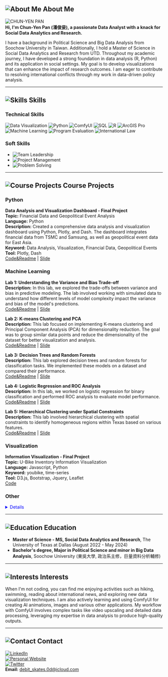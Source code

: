 ## ![About Me](https://via.placeholder.com/15/3498db/000000?text=+) About Me

![CHUN-YEN PAN](https://via.placeholder.com/150)  
**Hi, I'm Chun-Yen Pan (潘俊妟), a passionate Data Analyst with a knack for Social Data Analytics and Research.**

I have a background in Political Science and Big Data Analysis from Soochow University in Taiwan. Additionally, I hold a Master of Science in Social Data Analytics and Research from UTD. Throughout my academic journey, I have developed a strong foundation in data analysis (R, Python) and its application in social settings. My goal is to develop visualizations that can enhance the impact of research outcomes. I am eager to contribute to resolving international conflicts through my work in data-driven policy analysis.

---

## ![Skills](https://via.placeholder.com/15/3498db/000000?text=+) Skills

### Technical Skills

![Data Visualization](https://img.shields.io/badge/-Data_Visualization-4CAF50?style=flat-square&logo=tableau&logoColor=white)
![Python](https://img.shields.io/badge/-Python-3776AB?style=flat-square&logo=python&logoColor=white)
![ComfyUI](https://img.shields.io/badge/-ComfyUI-F7DF1E?style=flat-square&logo=ComfyUI&logoColor=black)
![SQL](https://img.shields.io/badge/-SQL-4479A1?style=flat-square&logo=postgresql&logoColor=white)
![R](https://img.shields.io/badge/-R-276DC3?style=flat-square&logo=r&logoColor=white)
![ArcGIS Pro](https://img.shields.io/badge/-ArcGIS_Pro-0072C6?style=flat-square&logo=esri&logoColor=white)
![Machine Learning](https://img.shields.io/badge/-Machine_Learning-FF6F61?style=flat-square&logo=python&logoColor=white)
![Program Evaluation](https://img.shields.io/badge/-Program_Evaluation-6A1B9A?style=flat-square)
![International Law](https://img.shields.io/badge/-International_Law-2C3E50?style=flat-square)

### Soft Skills

- ![Team Leadership](https://img.shields.io/badge/-Team_Leadership-2ECC71?style=flat-square)
- ![Project Management](https://img.shields.io/badge/-Project_Management-E74C3C?style=flat-square)
- ![Problem Solving](https://img.shields.io/badge/-Problem_Solving-3498DB?style=flat-square)

---

## ![Course Projects](https://via.placeholder.com/15/3498db/000000?text=+) Course Projects

### Python
**Data Analysis and Visualization Dashboard - Final Project**  
**Topic:** Financial Data and Geopolitical Event Analysis  
**Language:** Python  
**Description:** Created a comprehensive data analysis and visualization dashboard using Python, Plotly, and Dash. The dashboard integrates financial data from TSMC and Samsung, as well as geopolitical event data for East Asia.  
**Keyword:** Data Analysis, Visualization, Financial Data, Geopolitical Events  
**Tool:** Plotly, Dash  
[Code&Readme](https://github.com/Jimpan0612/Python-Programming-EPPS-6317-) | [Slide](https://github.com/Jimpan0612/Python-Programming-EPPS-6317-/blob/main/FinalProject/slides/6317%20Project%20Proposal%20Jim.pdf)


### Machine Learning
**Lab 1: Understanding the Variance and Bias Trade-off**  
**Description:** In this lab, we explored the trade-offs between variance and bias in predictive modeling. The lab involved working with simulated data to understand how different levels of model complexity impact the variance and bias of the model's predictions.  
[Code&Readme](https://github.com/Jimpan0612/Machine-Learning-GISC-6323-/tree/main/lab1) | [Slide](https://github.com/Jimpan0612/Machine-Learning-GISC-6323-/blob/main/lab1/slides/Lab1.pdf)

**Lab 2: K-means Clustering and PCA**  
**Description:** This lab focused on implementing K-means clustering and Principal Component Analysis (PCA) for dimensionality reduction. The goal was to group similar data points and reduce the dimensionality of the dataset for better visualization and analysis.  
[Code&Readme](https://github.com/Jimpan0612/Machine-Learning-GISC-6323-/tree/main/lab2) | [Slide](https://github.com/Jimpan0612/Machine-Learning-GISC-6323-/blob/main/lab2/slides/Lab2.pdf)

**Lab 3: Decision Trees and Random Forests**  
**Description:** This lab explored decision trees and random forests for classification tasks. We implemented these models on a dataset and compared their performance.  
[Code&Readme](https://github.com/Jimpan0612/Machine-Learning-GISC-6323-/tree/main/lab3) | [Slide](https://github.com/Jimpan0612/Machine-Learning-GISC-6323-/blob/main/lab3/slides/Lab3.pdf)

**Lab 4: Logistic Regression and ROC Analysis**  
**Description:** In this lab, we worked on logistic regression for binary classification and performed ROC analysis to evaluate model performance.  
[Code&Readme](https://github.com/Jimpan0612/Machine-Learning-GISC-6323-/tree/main/lab4) | [Slide](https://github.com/Jimpan0612/Machine-Learning-GISC-6323-/blob/main/lab4/slides/Lab4.pdf)

**Lab 5: Hierarchical Clustering under Spatial Constraints**  
**Description:** This lab involved hierarchical clustering with spatial constraints to identify homogeneous regions within Texas based on various features.  
[Code&Readme](https://github.com/Jimpan0612/Machine-Learning-GISC-6323-/tree/main/lab5) | [Slide](https://github.com/Jimpan0612/Machine-Learning-GISC-6323-/blob/main/lab5/slides/Lab5.pdf)

### Visualization
**Information Visualization - Final Project**  
**Topic:** U-Bike Inventory Information Visualization  
**Language:** Javascript, Python  
**Keyword:** youbike, time-series  
**Tool:** D3.js, Bootstrap, Jquery, Leaflet  
[Code](https://github.com/yourprofile/u-bike-visualization)

### Other
<details>
  <summary style="color:blue;cursor:pointer;">Details</summary>
  <div>
    <strong>Big Data Analysis - Course Project</strong><br>
    <strong>Topic:</strong> Analysis of Global Warming Trends<br>
    <strong>Language:</strong> R<br>
    <strong>Keyword:</strong> Big Data, Climate Change<br>
    <strong>Tool:</strong> ggplot2, dplyr<br>
    <a href="https://github.com/yourprofile/global-warming-analysis">Code</a>
  </div>
</details>

---

## ![Education](https://via.placeholder.com/15/3498db/000000?text=+) Education

- **Master of Science - MS, Social Data Analytics and Research**, The University of Texas at Dallas (August 2022 - May 2024)
- **Bachelor's degree, Major in Political Science and minor in Big Data Analysis**, Soochow University (東吳大學, 政治系主修，巨量資料分析輔修)

---

## ![Interests](https://via.placeholder.com/15/3498db/000000?text=+) Interests

When I'm not coding, you can find me enjoying activities such as hiking, swimming, reading about international news, and exploring new data visualization techniques. I am also actively learning and using ComfyUI for creating AI animations, images and various other applications. My workflow with ComfyUI involves complex tasks like video upscaling and detailed data processing, leveraging my expertise in data analysis to produce high-quality outputs.

---

## ![Contact](https://via.placeholder.com/15/3498db/000000?text=+) Contact

[![LinkedIn](https://img.shields.io/badge/-LinkedIn-0077B5?style=flat-square&logo=linkedin&logoColor=white)](https://www.linkedin.com/in/chun-yen-pan-7867b0318)  
[![Personal Website](https://img.shields.io/badge/-Website-00A0DC?style=flat-square&logo=internet-explorer&logoColor=white)](https://jimpan0612.github.io)  
[![Twitter](https://img.shields.io/badge/-Twitter-1DA1F2?style=flat-square&logo=twitter&logoColor=white)](https://twitter.com/yourprofile)  
**Email:** debit_skates.0d@icloud.com
